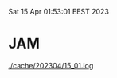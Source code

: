 Sat 15 Apr 01:53:01 EEST 2023
# JAM
<a href='./cache/202304/15_01.log'>./cache/202304/15_01.log</a>
